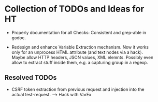 Collection of TODOs and Ideas for HT
====================================

*  Properly documentation for all Checks: Consistent and
   grep-able in godoc.

*  Redesign and enhance Variable Extraction mechanism. Now it works only
   for an unprocess HTML attribute (and text nodes via a hack). Maybe allow
   HTTP headers, JSON values, XML elemnts. Possibly even allow to extract
   stuff inside them, e.g. a capturing group in a regexp.


Resolved TODOs
--------------

*  CSRF token extraction from previous request and injection
   into the actual test-request.
   --> Hack with VarEx